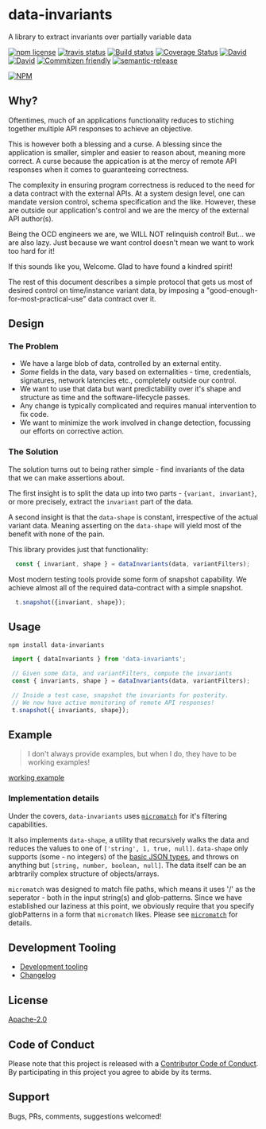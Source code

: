 # data-invariants

A library to extract invariants over partially variable data

<!-- badge -->
[![npm license](https://img.shields.io/npm/l/data-invariants.svg)](https://www.npmjs.com/package/data-invariants)
[![travis status](https://img.shields.io/travis/sramam/data-invariants.svg)](https://travis-ci.org/sramam/data-invariants)
[![Build status](https://ci.appveyor.com/api/projects/status/90am2usst4qeutgi?svg=true)](https://ci.appveyor.com/project/sramam/data-invariants)
[![Coverage Status](https://coveralls.io/repos/github/sramam/data-invariants/badge.svg?branch=master)](https://coveralls.io/github/sramam/data-invariants?branch=master)
[![David](https://david-dm.org/sramam/data-invariants/status.svg)](https://david-dm.org/sramam/data-invariants)
[![David](https://david-dm.org/sramam/data-invariants/dev-status.svg)](https://david-dm.org/sramam/data-invariants?type=dev)
[![Commitizen friendly](https://img.shields.io/badge/commitizen-friendly-brightgreen.svg)](http://commitizen.github.io/cz-cli/)
[![semantic-release](https://img.shields.io/badge/%20%20%F0%9F%93%A6%F0%9F%9A%80-semantic--release-e10079.svg)](https://github.com/semantic-release/semantic-release)

[![NPM](https://nodei.co/npm/data-invariants.png?downloads=true&downloadRank=true&stars=true)](https://nodei.co/npm/data-invariants/)
<!-- endbadge -->

## Why?

Oftentimes, much of an applications functionality reduces to stiching together multiple API responses to achieve an objective. 

This is however both a blessing and a curse. A blessing since the application is smaller, simpler and easier to reason about, meaning more correct. A curse because the appication is at the mercy of remote API responses when it comes to guaranteeing correctness.

The complexity in ensuring program correctness is reduced to the need for a data contract with the external APIs. At a system design level, one can mandate version control, schema specification and the like. However, these are outside our application's control and we are the mercy of the external API author(s).

Being the OCD engineers we are, we WILL NOT relinquish control! But... we are also lazy. Just because we want control doesn't mean we want to work too hard for it!

If this sounds like you, Welcome. Glad to have found a kindred spirit!

The rest of this document describes a simple protocol that gets us most of desired control on time/instance variant data, by imposing a "good-enough-for-most-practical-use" data contract over it.

## Design

### The Problem

- We have a large blob of data, controlled by an external entity.
- _Some_ fields in the data, vary based on externalities - time, credentials, signatures, network latencies etc., completely outside our control.
- We want to use that data but want predictability over it's shape and structure as time and the software-lifecycle passes.
- Any change is typically complicated and requires manual intervention to fix code.
- We want to minimize the work involved in change detection, focussing our efforts on corrective action.

### The Solution

The solution turns out to being rather simple - find invariants of the data that we can make assertions about.

The first insight is to split the data up into two parts - `{variant, invariant}`, or more precisely, extract the `invariant` part of the data.

A second insight is that the `data-shape` is constant, irrespective of the actual variant data. Meaning asserting on the `data-shape` will yield most of the benefit with none of the pain.

This library provides just that functionality:

```TypeScript
  const { invariant, shape } = dataInvariants(data, variantFilters);
```

Most modern testing tools provide some form of snapshot capability.
We achieve almost all of the required data-contract with a simple snapshot.

```TypeScript
  t.snapshot({invariant, shape});
```

## Usage

`npm install data-invariants`

```TypeScript
 import { dataInvariants } from 'data-invariants';

 // Given some data, and variantFilters, compute the invariants
 const { invariants, shape } = dataInvariants(data, variantFilters);

 // Inside a test case, snapshot the invariants for posterity.
 // We now have active monitoring of remote API responses!
 t.snapshot({ invariants, shape});
```

## Example

> I don't always provide examples, but when I do, they have to be working examples!

[working example](./test/index.ts)

### Implementation details

Under the covers, `data-invariants` uses [`micromatch`](https://github.com/micromatch/micromatch) for it's filtering capabilities.

It also implements `data-shape`, a utility that recursively walks the data and reduces the values to one of `['string', 1, true, null]`. `data-shape` only supports (some - no integers) of the [basic JSON types](https://cswr.github.io/JsonSchema/spec/basic_types/), and throws on anything but `[string, number, boolean, null]`. The data itself can be an arbtrarily complex structure of objects/arrays.

`micromatch` was designed to match file paths, which means it uses '/' as the seperator - both in the input string(s) and glob-patterns. Since we have established our laziness at this point, we obviously require that you specify globPatterns in a form that `micromatch` likes. Please see [`micromatch`](https://github.com/micromatch/micromatch#matching-features) for details.

## Development Tooling

- [Development tooling](./docs/DevTools.md)
- [Changelog](./CHANGELOG.md)

## License

[Apache-2.0](./LICENSE.md)

## Code of Conduct

Please note that this project is released with a [Contributor Code of Conduct](code-of-conduct.md). By participating in this project you agree to abide by its terms.

## Support

Bugs, PRs, comments, suggestions welcomed!
